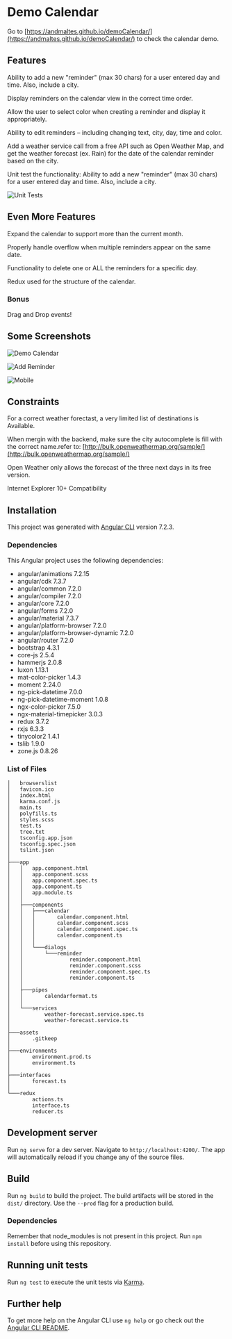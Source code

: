# Demo Calendar

Go to [https://andmaltes.github.io/demoCalendar/](https://andmaltes.github.io/demoCalendar/) to check the calendar demo.

## Features

Ability to add a new "reminder" (max 30 chars) for a user entered day and time. Also, include a city.

Display reminders on the calendar view in the correct time order.

Allow the user to select color when creating a reminder and display it appropriately.

Ability to edit reminders – including changing text, city, day, time and color.

Add a weather service call from a free API such as Open Weather Map, and get the weather forecast (ex. Rain) for the date of the calendar reminder based on the city.

Unit test the functionality: Ability to add a new "reminder" (max 30 chars) for a user entered day and time. Also, include a city.

![Unit Tests](docs/img/UnitTests.PNG)

## Even More Features

Expand the calendar to support more than the current month.

Properly handle overflow when multiple reminders appear on the same date.

Functionality to delete one or ALL the reminders for a specific day.

Redux used for the structure of the calendar.

### Bonus

Drag and Drop events!

## Some Screenshots

![Demo Calendar](docs/img/demoCalendar.PNG)

![Add Reminder](docs/img/AddReminder.PNG)

![Mobile](docs/img/Mobile.PNG)

## Constraints

For a correct weather forectast, a very limited list of destinations is Available.

When mergin with the backend, make sure the city autocomplete is fill with the correct name.refer to: [http://bulk.openweathermap.org/sample/](http://bulk.openweathermap.org/sample/)

Open Weather only allows the forecast of the three next days in its free version.

Internet Explorer 10+ Compatibility

## Installation

This project was generated with [Angular CLI](https://github.com/angular/angular-cli) version 7.2.3.

### Dependencies

This Angular project uses the following dependencies:

- angular/animations 7.2.15
- angular/cdk 7.3.7
- angular/common 7.2.0
- angular/compiler 7.2.0
- angular/core 7.2.0
- angular/forms 7.2.0
- angular/material 7.3.7
- angular/platform-browser 7.2.0
- angular/platform-browser-dynamic 7.2.0
- angular/router 7.2.0
- bootstrap 4.3.1
- core-js 2.5.4
- hammerjs 2.0.8
- luxon 1.13.1
- mat-color-picker 1.4.3
- moment 2.24.0
- ng-pick-datetime 7.0.0
- ng-pick-datetime-moment 1.0.8
- ngx-color-picker 7.5.0
- ngx-material-timepicker 3.0.3
- redux 3.7.2
- rxjs 6.3.3
- tinycolor2 1.4.1
- tslib 1.9.0
- zone.js 0.8.26

### List of Files

    │   browserslist
    │   favicon.ico
    │   index.html
    │   karma.conf.js
    │   main.ts
    │   polyfills.ts
    │   styles.scss
    │   test.ts
    │   tree.txt
    │   tsconfig.app.json
    │   tsconfig.spec.json
    │   tslint.json
    │
    ├───app
    │   │   app.component.html
    │   │   app.component.scss
    │   │   app.component.spec.ts
    │   │   app.component.ts
    │   │   app.module.ts
    │   │
    │   ├───components
    │   │   ├───calendar
    │   │   │       calendar.component.html
    │   │   │       calendar.component.scss
    │   │   │       calendar.component.spec.ts
    │   │   │       calendar.component.ts
    │   │   │
    │   │   └───dialogs
    │   │       └───reminder
    │   │               reminder.component.html
    │   │               reminder.component.scss
    │   │               reminder.component.spec.ts
    │   │               reminder.component.ts
    │   │
    │   ├───pipes
    │   │       calendarformat.ts
    │   │
    │   └───services
    │           weather-forecast.service.spec.ts
    │           weather-forecast.service.ts
    │
    ├───assets
    │       .gitkeep
    │
    ├───environments
    │       environment.prod.ts
    │       environment.ts
    │
    ├───interfaces
    │       forecast.ts
    │
    └───redux
            actions.ts
            interface.ts
            reducer.ts

## Development server

Run `ng serve` for a dev server. Navigate to `http://localhost:4200/`. The app will automatically reload if you change any of the source files.

## Build

Run `ng build` to build the project. The build artifacts will be stored in the `dist/` directory. Use the `--prod` flag for a production build.

### Dependencies

Remember that node_modules is not present in this project. Run `npm install` before using this repository.

## Running unit tests

Run `ng test` to execute the unit tests via [Karma](https://karma-runner.github.io).

## Further help

To get more help on the Angular CLI use `ng help` or go check out the [Angular CLI README](https://github.com/angular/angular-cli/blob/master/README.md).
